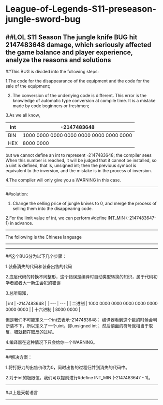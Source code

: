 # League-of-Legends-S11-preseason-jungle-sword-bug
##LOL  S11 Season The jungle knife BUG hit 2147483648 damage, which seriously affected the game balance and player experience, analyze the reasons and solutions
---

##This BUG is divided into the following steps: 

1.The code for the disappearance of the equipment and the code for the sale of the equipment;

2. The conversion of the underlying code is different. This error is the knowledge of automatic type conversion at compile time. It is a mistake made by code beginners or freshmen;

3.As we all know, 

  | int   | -2147483648 |
  | --- | --- |
  | BIN | 1000 0000 0000 0000 0000 0000 0000 0000 |
  | HEX | 8000 0000 |
  
but we cannot define an int to represent -2147483648;
the compiler sees When this number is reached, it will be judged that it cannot be installed, so a uint is defined, that is, unsigned int; 
then the previous symbol is equivalent to the inversion, and the mistake is in the process of inversion.

4.The compiler will only give you a WARNING in this case.

---

##solution:

1. Change the selling price of jungle knives to 0, and merge the process of selling them into the disappearing code.

2.For the limit value of int, we can perform #define INT_MIN (-2147483647-1) in advance.

---
The following is the Chinese language

---
---

##这个BUG分为以下几个步骤：

1.装备消失的代码和装备出售的代码

2.底层代码的转换不同整形，这个错误是编译时自动类型转换的知识，属于代码初学者或者大一新生会犯的错误

3.总所周知，

  | int   | -2147483648 |
    | --- | --- |
  | 二进制 | 1000 0000 0000 0000 0000 0000 0000 0000 |
  | 十六进制 | 8000 0000 |
  
  
  但是我们不可能定义一个int去表示-2147483648；
  编译器看到这个数的时候会判断装不下，所以定义了一个uint，即unsigned int；
  然后前面的符号就相当于取反，错就错在取反的过程。
  
4.编译器在这种情况下只会给你一个WARNING。

---
##解决方案：

1.将打野刀的出售价改为0，同时出售的过程归并到消失的代码中。

2.对于int的极限值，我们可以提前进行#define INT_MIN  (-2147483647 - 1)。

---

#以上是天朝语言

---
